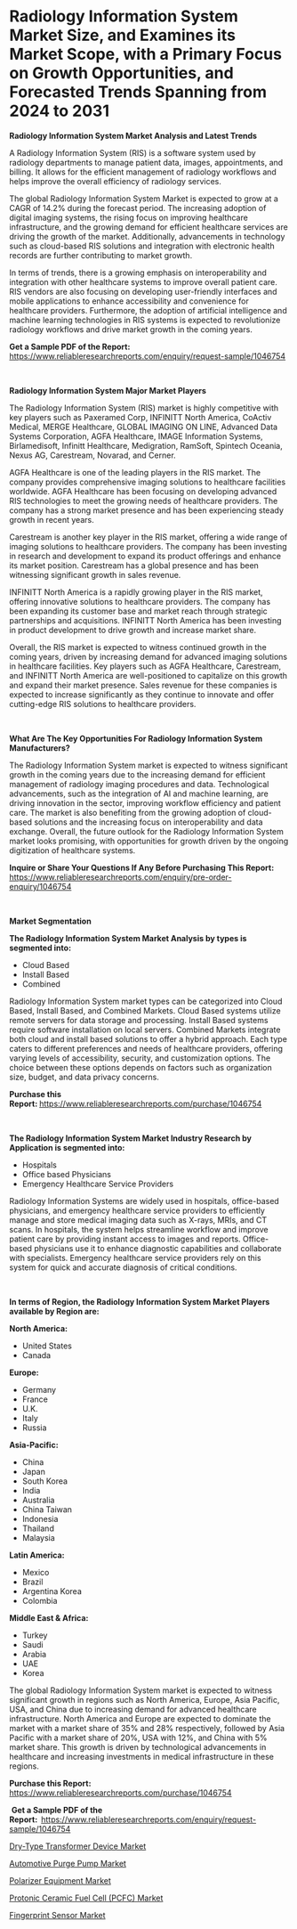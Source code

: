 <p><h1>Radiology Information System Market Size, and Examines its Market Scope, with a Primary Focus on Growth Opportunities, and Forecasted Trends Spanning from 2024 to 2031</h1></p><p><strong>Radiology Information System Market Analysis and Latest Trends</strong></p>
<p><p>A Radiology Information System (RIS) is a software system used by radiology departments to manage patient data, images, appointments, and billing. It allows for the efficient management of radiology workflows and helps improve the overall efficiency of radiology services.</p><p>The global Radiology Information System Market is expected to grow at a CAGR of 14.2% during the forecast period. The increasing adoption of digital imaging systems, the rising focus on improving healthcare infrastructure, and the growing demand for efficient healthcare services are driving the growth of the market. Additionally, advancements in technology such as cloud-based RIS solutions and integration with electronic health records are further contributing to market growth.</p><p>In terms of trends, there is a growing emphasis on interoperability and integration with other healthcare systems to improve overall patient care. RIS vendors are also focusing on developing user-friendly interfaces and mobile applications to enhance accessibility and convenience for healthcare providers. Furthermore, the adoption of artificial intelligence and machine learning technologies in RIS systems is expected to revolutionize radiology workflows and drive market growth in the coming years.</p></p>
<p><strong>Get a Sample PDF of the Report:&nbsp;</strong> <a href="https://www.reliableresearchreports.com/enquiry/request-sample/1046754">https://www.reliableresearchreports.com/enquiry/request-sample/1046754</a></p>
<p>&nbsp;</p>
<p><strong>Radiology Information System Major Market Players</strong></p>
<p><p>The Radiology Information System (RIS) market is highly competitive with key players such as Paxeramed Corp, INFINITT North America, CoActiv Medical, MERGE Healthcare, GLOBAL IMAGING ON LINE, Advanced Data Systems Corporation, AGFA Healthcare, IMAGE Information Systems, Birlamedisoft, Infinitt Healthcare, Medigration, RamSoft, Spintech Oceania, Nexus AG, Carestream, Novarad, and Cerner. </p><p>AGFA Healthcare is one of the leading players in the RIS market. The company provides comprehensive imaging solutions to healthcare facilities worldwide. AGFA Healthcare has been focusing on developing advanced RIS technologies to meet the growing needs of healthcare providers. The company has a strong market presence and has been experiencing steady growth in recent years.</p><p>Carestream is another key player in the RIS market, offering a wide range of imaging solutions to healthcare providers. The company has been investing in research and development to expand its product offerings and enhance its market position. Carestream has a global presence and has been witnessing significant growth in sales revenue.</p><p>INFINITT North America is a rapidly growing player in the RIS market, offering innovative solutions to healthcare providers. The company has been expanding its customer base and market reach through strategic partnerships and acquisitions. INFINITT North America has been investing in product development to drive growth and increase market share.</p><p>Overall, the RIS market is expected to witness continued growth in the coming years, driven by increasing demand for advanced imaging solutions in healthcare facilities. Key players such as AGFA Healthcare, Carestream, and INFINITT North America are well-positioned to capitalize on this growth and expand their market presence. Sales revenue for these companies is expected to increase significantly as they continue to innovate and offer cutting-edge RIS solutions to healthcare providers.</p></p>
<p>&nbsp;</p>
<p><strong>What Are The Key Opportunities For Radiology Information System Manufacturers?</strong></p>
<p><p>The Radiology Information System market is expected to witness significant growth in the coming years due to the increasing demand for efficient management of radiology imaging procedures and data. Technological advancements, such as the integration of AI and machine learning, are driving innovation in the sector, improving workflow efficiency and patient care. The market is also benefiting from the growing adoption of cloud-based solutions and the increasing focus on interoperability and data exchange. Overall, the future outlook for the Radiology Information System market looks promising, with opportunities for growth driven by the ongoing digitization of healthcare systems.</p></p>
<p><strong>Inquire or Share Your Questions If Any Before Purchasing This Report:</strong> <a href="https://www.reliableresearchreports.com/enquiry/pre-order-enquiry/1046754">https://www.reliableresearchreports.com/enquiry/pre-order-enquiry/1046754</a></p>
<p>&nbsp;</p>
<p><strong>Market Segmentation</strong></p>
<p><strong>The Radiology Information System Market Analysis by types is segmented into:</strong></p>
<p><ul><li>Cloud Based</li><li>Install Based</li><li>Combined</li></ul></p>
<p><p>Radiology Information System market types can be categorized into Cloud Based, Install Based, and Combined Markets. Cloud Based systems utilize remote servers for data storage and processing. Install Based systems require software installation on local servers. Combined Markets integrate both cloud and install based solutions to offer a hybrid approach. Each type caters to different preferences and needs of healthcare providers, offering varying levels of accessibility, security, and customization options. The choice between these options depends on factors such as organization size, budget, and data privacy concerns.</p></p>
<p><strong>Purchase this Report:&nbsp;</strong><a href="https://www.reliableresearchreports.com/purchase/1046754">https://www.reliableresearchreports.com/purchase/1046754</a></p>
<p>&nbsp;</p>
<p><strong>The Radiology Information System Market Industry Research by Application is segmented into:</strong></p>
<p><ul><li>Hospitals</li><li>Office based Physicians</li><li>Emergency Healthcare Service Providers</li></ul></p>
<p><p>Radiology Information Systems are widely used in hospitals, office-based physicians, and emergency healthcare service providers to efficiently manage and store medical imaging data such as X-rays, MRIs, and CT scans. In hospitals, the system helps streamline workflow and improve patient care by providing instant access to images and reports. Office-based physicians use it to enhance diagnostic capabilities and collaborate with specialists. Emergency healthcare service providers rely on this system for quick and accurate diagnosis of critical conditions.</p></p>
<p>&nbsp;</p>
<p><strong>In terms of Region, the Radiology Information System Market Players available by Region are:</strong></p>
<p>
    <p> <strong> North America: </strong>
        <ul>
            <li>United States</li>
            <li>Canada</li>
        </ul>
        </p> 
    <p> <strong> Europe: </strong>
        <ul>
            <li>Germany</li>
            <li>France</li>
            <li>U.K.</li>
            <li>Italy</li>
            <li>Russia</li>
        </ul>
        </p> 
    <p> <strong> Asia-Pacific: </strong>
        <ul>
            <li>China</li>
            <li>Japan</li>
            <li>South Korea</li>
            <li>India</li>
            <li>Australia</li>
            <li>China Taiwan</li>
            <li>Indonesia</li>
            <li>Thailand</li>
            <li>Malaysia</li>
        </ul>
        </p> 
    <p> <strong> Latin America: </strong>
        <ul>
            <li>Mexico</li>
            <li>Brazil</li>
            <li>Argentina Korea</li>
            <li>Colombia</li>
        </ul>
        </p> 
    <p> <strong> Middle East & Africa: </strong>
        <ul>
            <li>Turkey</li>
            <li>Saudi</li>
            <li>Arabia</li>
            <li>UAE</li>
            <li>Korea</li>
        </ul>
    </p>
    </p>
<p><p>The global Radiology Information System market is expected to witness significant growth in regions such as North America, Europe, Asia Pacific, USA, and China due to increasing demand for advanced healthcare infrastructure. North America and Europe are expected to dominate the market with a market share of 35% and 28% respectively, followed by Asia Pacific with a market share of 20%, USA with 12%, and China with 5% market share. This growth is driven by technological advancements in healthcare and increasing investments in medical infrastructure in these regions.</p></p>
<p><strong>Purchase this Report: </strong><a href="https://www.reliableresearchreports.com/purchase/1046754">https://www.reliableresearchreports.com/purchase/1046754</a></p>
<p>&nbsp;<strong>Get a Sample PDF of the Report:&nbsp;&nbsp;</strong><a href="https://www.reliableresearchreports.com/enquiry/request-sample/1046754">https://www.reliableresearchreports.com/enquiry/request-sample/1046754</a></p>
<p><strong></strong></p>
<p><p><a href="https://medium.com/@jeremybates83/dry-type-transformer-device-market-competitive-analysis-market-trends-and-forecast-to-2031-482d104aaade">Dry-Type Transformer Device Market</a></p><p><a href="https://medium.com/@jeremybates83/automotive-purge-pump-market-insights-into-market-cagr-market-trends-and-growth-strategies-c7951497fe61">Automotive Purge Pump Market</a></p><p><a href="https://medium.com/@jeremybates83/polarizer-equipment-market-size-cagr-trends-2024-2030-33e1eb8b015b">Polarizer Equipment Market</a></p><p><a href="https://github.com/dringals/Market-Research-Report-List-2/blob/main/protonic-ceramic-fuel-cell-pcfc-market.md">Protonic Ceramic Fuel Cell (PCFC) Market</a></p><p><a href="https://github.com/lbird53714/Market-Research-Report-List-3/blob/main/fingerprint-sensor-market.md">Fingerprint Sensor Market</a></p></p>